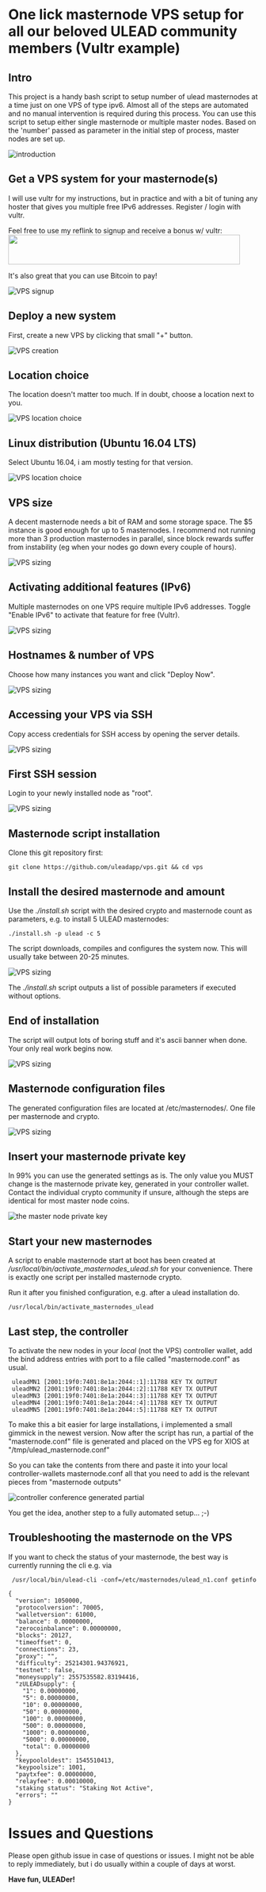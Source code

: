 # One lick masternode VPS setup for all our beloved ULEAD community members (Vultr example)


## Intro

This project is a handy bash script to setup number of ulead masternodes at a time just on one VPS of type ipv6. Almost all of the steps are automated and no manual intervention is required during this process. You can use this script to setup either single masternode or multiple master nodes. Based on the 'number' passed as parameter in the initial step of process, master nodes are set up.

<img src="images/masternode_vps/intro.png" alt="introduction" class="inline"/>

## Get a VPS system for your masternode(s)

I will use vultr for my instructions, but in practice and with a bit of tuning any hoster that gives you multiple free IPv6 addresses. Register / login with vultr.

Feel free to use my reflink to signup and receive a bonus w/ vultr:
<a href="https://www.vultr.com/?ref=7302091"><img src="https://www.vultr.com/media/banner_2.png" width="468" height="60"></a>

It's also great that you can use Bitcoin to pay!

<img src="images/masternode_vps/get-a-vps-system-for-your-masternode-s-.png" alt="VPS signup" class="inline"/>

## Deploy a new system

First, create a new VPS by clicking that small "+" button.

<img src="images/masternode_vps/deploy-a-new-system.png" alt="VPS creation" class="inline"/>

## Location choice

The location doesn't matter too much. If in doubt, choose a location next to you.

<img src="images/masternode_vps/location-choice.png" alt="VPS location choice" class="inline"/>

## Linux distribution (Ubuntu 16.04 LTS)

Select Ubuntu 16.04, i am mostly testing for that version.

<img src="images/masternode_vps/linux-distribution--ubuntu-1604-lts-.png" alt="VPS location choice" class="inline"/>

## VPS size

A decent masternode needs a bit of RAM and some storage space. The $5 instance is good enough for up to 5 masternodes. I recommend not running more than 3 production masternodes in parallel, since block rewards suffer from instability (eg when your nodes go down every couple of hours).

<img src="images/masternode_vps/vps-size.png" alt="VPS sizing" class="inline"/>

## Activating additional features (IPv6)

Multiple masternodes on one VPS require multiple IPv6 addresses. Toggle "Enable IPv6" to activate that feature for free (Vultr).

<img src="images/masternode_vps/activating-additional-features--ipv6-.png" alt="VPS sizing" class="inline"/>


## Hostnames & number of VPS

Choose how many instances you want and click "Deploy Now".

<img src="images/masternode_vps/hostnames--amp--number-of-vps.png" alt="VPS sizing" class="inline"/>

## Accessing your VPS via SSH

Copy access credentials for SSH access by opening the server details.

<img src="images/masternode_vps/accessing-your-vps-via-ssh.png" alt="VPS sizing" class="inline"/>

## First SSH session

Login to your newly installed node as "root".

<img src="images/masternode_vps/first-ssh-session.png" alt="VPS sizing" class="inline"/>

## Masternode script installation

Clone this git repository first:

```
git clone https://github.com/uleadapp/vps.git && cd vps
```


## Install the desired masternode and amount

Use the *./install.sh* script with the desired crypto and masternode count as parameters, e.g. to install 5 ULEAD masternodes:

```
./install.sh -p ulead -c 5
```

The script downloads, compiles and configures the system now. This will usually take between 20-25 minutes.

<img src="images/masternode_vps/install-the-desired-masternode-and-amount.png" alt="VPS sizing" class="inline"/>

The *./install.sh* script outputs a list of possible parameters if executed without options.

## End of installation

The script will output lots of boring stuff and it's ascii banner when done. Your only real work begins now.

<img src="images/masternode_vps/end-of-installation.png" alt="VPS sizing" class="inline"/>


## Masternode configuration files

The generated configuration files are located at /etc/masternodes/. One file per masternode and crypto.

<img src="images/masternode_vps/masternode-configuration-files.png" alt="VPS sizing" class="inline"/>


## Insert your masternode private key

In 99% you can use the generated settings as is. The only value you MUST change is the masternode private key, generated in your controller wallet. Contact the individual crypto community if unsure, although the steps are identical for most master node coins.

<img src="images/masternode_vps/insert-your-masternode-private-key.png" alt="the master node private key" class="inline"/>


## Start your new masternodes

A script to enable masternode start at boot has been created at */usr/local/bin/activate_masternodes_ulead.sh* for your convenience. There is exactly one script per installed masternode crypto.

Run it after you finished configuration, e.g. after a ulead installation do.

```
/usr/local/bin/activate_masternodes_ulead
```     

## Last step, the controller

To activate the new nodes in your _local_ (not the VPS) controller wallet, add the bind address entries with port to a file called "masternode.conf" as usual.

     uleadMN1 [2001:19f0:7401:8e1a:2044::1]:11788 KEY TX OUTPUT
     uleadMN2 [2001:19f0:7401:8e1a:2044::2]:11788 KEY TX OUTPUT
     uleadMN3 [2001:19f0:7401:8e1a:2044::3]:11788 KEY TX OUTPUT
     uleadMN4 [2001:19f0:7401:8e1a:2044::4]:11788 KEY TX OUTPUT
     uleadMN5 [2001:19f0:7401:8e1a:2044::5]:11788 KEY TX OUTPUT
     
To make this a bit easier for large installations, i implemented a small gimmick in the newest version. Now after the script has run, a partial of the "masternode.conf" file is generated and placed on the VPS eg for XIOS at "/tmp/ulead_masternode.conf"

So you can take the contents from there and paste it into your local controller-wallets masternode.conf all that you need to add is the relevant pieces from "masternode outputs"

<img src="images/masternode_vps/controller_conf_partial.png" alt="controller conference generated partial" class="inline"/>

You get the idea, another step to a fully automated setup... ;-)

## Troubleshooting the masternode on the VPS

If you want to check the status of your masternode, the best way is currently running the cli e.g. via

```
 /usr/local/bin/ulead-cli -conf=/etc/masternodes/ulead_n1.conf getinfo

{
  "version": 1050000,
  "protocolversion": 70005,
  "walletversion": 61000,
  "balance": 0.00000000,
  "zerocoinbalance": 0.00000000,
  "blocks": 20127,
  "timeoffset": 0,
  "connections": 23,
  "proxy": "",
  "difficulty": 25214301.94376921,
  "testnet": false,
  "moneysupply": 2557535582.83194416,
  "zULEADsupply": {
    "1": 0.00000000,
    "5": 0.00000000,
    "10": 0.00000000,
    "50": 0.00000000,
    "100": 0.00000000,
    "500": 0.00000000,
    "1000": 0.00000000,
    "5000": 0.00000000,
    "total": 0.00000000
  },
  "keypoololdest": 1545510413,
  "keypoolsize": 1001,
  "paytxfee": 0.00000000,
  "relayfee": 0.00010000,
  "staking status": "Staking Not Active",
  "errors": ""
}
```


# Issues and Questions

Please open github issue in case of questions or issues. I might not be able to reply immediately, but i do usually within a couple of days at worst.

**Have fun, ULEADer!**
